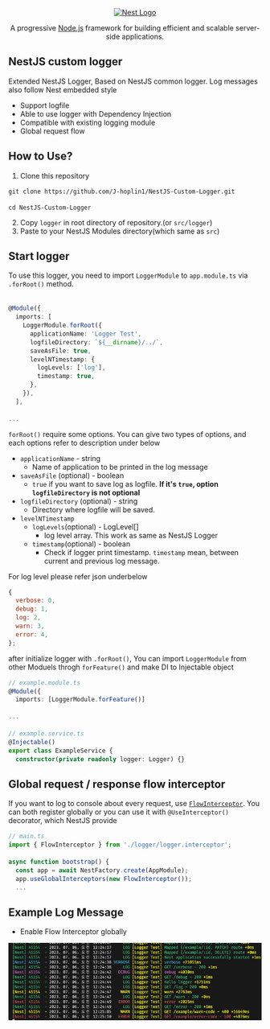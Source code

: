 <p align="center">
  <a href="http://nestjs.com/" target="blank"><img src="https://nestjs.com/img/logo-small.svg" width="200" alt="Nest Logo" /></a>
</p>

[circleci-image]: https://img.shields.io/circleci/build/github/nestjs/nest/master?token=abc123def456
[circleci-url]: https://circleci.com/gh/nestjs/nest

  <p align="center">A progressive <a href="http://nodejs.org" target="_blank">Node.js</a> framework for building efficient and scalable server-side applications.</p>

## NestJS custom logger

Extended NestJS Logger, Based on NestJS common logger. Log messages also follow Nest embedded style

- Support logfile
- Able to use logger with Dependency Injection
- Compatible with existing logging module
- Global request flow

## How to Use?

1. Clone this repository

```
git clone https://github.com/J-hoplin1/NestJS-Custom-Logger.git

cd NestJS-Custom-Logger
```

2. Copy `logger` in root directory of repository.(or `src/logger`)
3. Paste to your NestJS Modules directory(which same as `src`)

## Start logger

To use this logger, you need to import `LoggerModule` to `app.module.ts` via `.forRoot()` method.

```typescript

@Module({
  imports: [
    LoggerModule.forRoot({
      applicationName: 'Logger Test',
      logfileDirectory: `${__dirname}/../`,
      saveAsFile: true,
      levelNTimestamp: {
        logLevels: ['log'],
        timestamp: true,
      },
    }),
  ],

...
```

`forRoot()` require some options. You can give two types of options, and each options refer to description under below

- `applicationName` - string
  - Name of application to be printed in the log message
- `saveAsFile` (optional) - boolean
  - `true` if you want to save log as logfile. **If it's `true`, option `logfileDirectory` is not optional**
- `logfileDirectory` (optional) - string
  - Directory where logfile will be saved.
- `levelNTimestamp`
  - `logLevels`(optional) - LogLevel[]
    - log level array. This work as same as NestJS Logger
  - `timestamp`(optional) - boolean
    - Check if logger print timestamp. `timestamp` mean, between current and previous log message.

For log level please refer json underbelow

```javascript
{
  verbose: 0,
  debug: 1,
  log: 2,
  warn: 3,
  error: 4,
};
```

after initialize logger with `.forRoot()`, You can import `LoggerModule` from other Moduels throgh `forFeature()` and make DI to Injectable object

```typescript
// example.module.ts
@Module({
  imports: [LoggerModule.forFeature()]

...

// example.service.ts
@Injectable()
export class ExampleService {
  constructor(private readonly logger: Logger) {}
```

## Global request / response flow interceptor

If you want to log to console about every request, use [`FlowInterceptor`](./src/logger/logger.interceptor.ts). You can both register globally or you can use it with `@UseInterceptor()` decorator, which NestJS provide

```typescript
// main.ts
import { FlowInterceptor } from './logger/logger.interceptor';

async function bootstrap() {
  const app = await NestFactory.create(AppModule);
  app.useGlobalInterceptors(new FlowInterceptor());
  ...
```

## Example Log Message

- Enable Flow Interceptor globally

![img](./img/logger.png)
